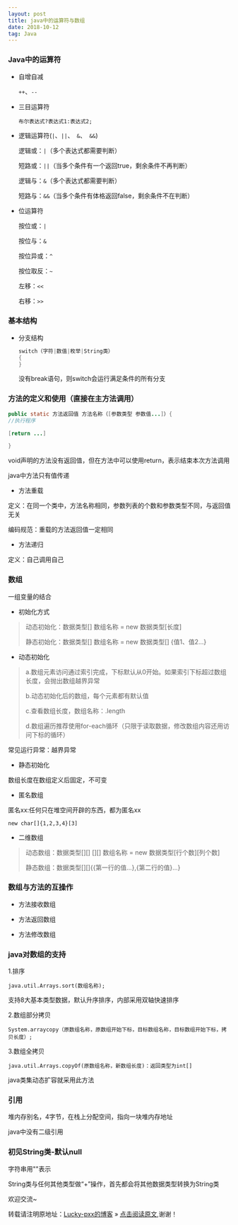 ```yaml
---
layout: post
title: java中的运算符与数组
date: 2018-10-12
tag: Java
--- 
```


### Java中的运算符

- 自增自减

  `++`、`--`

- 三目运算符

  `布尔表达式?表达式1:表达式2;`

- 逻辑运算符(`|`、`||`、` &`、` &&`)

  逻辑或：`|`（多个表达式都需要判断）

  短路或：`||`（当多个条件有一个返回true，剩余条件不再判断）

  逻辑与：`&`（多个表达式都需要判断）

  短路与：`&&`（当多个条件有体格返回false，剩余条件不在判断）

- 位运算符

  按位或：`|`

  按位与：`&`

  按位异或：`^`

  按位取反：`~`

  左移：`<<`

  右移：`>>`

### 基本结构

- 分支结构

  ```java
  switch（字符|数值|枚举|String类）
  {
  }
  ```

  没有break语句，则switch会运行满足条件的所有分支

### 方法的定义和使用（直接在主方法调用）

```java
public static 方法返回值 方法名称（[参数类型 参数值...]）{
//执行程序

[return ...]

}
```

void声明的方法没有返回值，但在方法中可以使用return，表示结束本次方法调用

java中方法只有值传递

- 方法重载

定义：在同一个类中，方法名称相同，参数列表的个数和参数类型不同，与返回值无关

编码规范：重载的方法返回值一定相同

- 方法递归

定义：自己调用自己

### 数组

一组变量的结合

- 初始化方式

> 动态初始化：数据类型[] 数组名称 = new 数据类型[长度]
>
> 静态初始化：数据类型[] 数组名称 = new 数据类型[] {值1、值2...}

- 动态初始化

> a.数组元素访问通过索引完成，下标默认从0开始。如果索引下标超过数组长度，会抛出数组越界异常
>
> b.动态初始化后的数组，每个元素都有默认值
>
> c.查看数组长度，数组名称：.length
>
> d.数组遍历推荐使用for-each循环（只限于读取数据，修改数组内容还用访问下标的循环）

常见运行异常：越界异常

- 静态初始化

数组长度在数组定义后固定，不可变

- 匿名数组

匿名xx:任何只在堆空间开辟的东西，都为匿名xx

`new char[]{1,2,3,4}[3]`

- 二维数组

> 动态数组：数据类型[][] []\[] 数组名称 = new 数据类型\[行个数][列个数]
>
> 静态数组：数据类型[]\[]{{第一行的值...},{第二行的值}...}

### 数组与方法的互操作

- 方法接收数组

- 方法返回数组
- 方法修改数组

### java对数组的支持

1.排序

`java.util.Arrays.sort(数组名称);`

支持8大基本类型数据，默认升序排序，内部采用双轴快速排序

2.数组部分拷贝

`System.arraycopy（原数组名称，原数组开始下标，目标数组名称，目标数组开始下标，拷贝长度）;`

3.数组全拷贝

`java.util.Arrays.copyOf(原数组名称，新数组长度)：返回类型为int[]`

java类集动态扩容就采用此方法

### 引用

堆内存别名，4字节，在栈上分配空间，指向一块堆内存地址

java中没有二级引用

### 初见String类-默认null

字符串用""表示

String类与任何其他类型做“+”操作，首先都会将其他数据类型转换为String类

欢迎交流~

转载请注明原地址：[Lucky-pxx的博客](http://www.bingoxin.top) » [点击阅读原文](http://www.bingoxin.top/2018/04/%E5%88%A4%E6%96%AD%E4%B8%A4%E4%B8%AA%E6%97%A0%E5%A4%B4%E7%BB%93%E7%82%B9%E7%9A%84%E5%8D%95%E9%93%BE%E8%A1%A8%E6%98%AF%E5%90%A6%E7%9B%B8%E4%BA%A4/),谢谢！